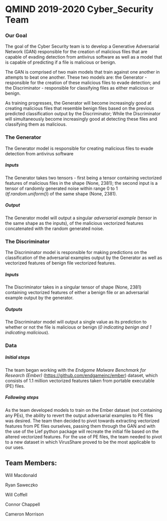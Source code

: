 # QMIND 2019-2020 Cyber_Security Team

### Our Goal
The goal of the Cyber Security team is to develop a Generative Adversarial Network (GAN) responsible for the creation
of malicious files that are capable of evading detection from antivirus software as well as a model that is capable 
of predicting if a file is malicious or benign.

The GAN is comprised of two main models that train against one another in attempts to beat one another. These two 
models are: the Generator - responsible for the creation of these malicious files to evade detection; and the 
Discriminator - responsible for classifying files as either malicious or benign.

As training progresses, the Generator will become increasingly good at creating malicious files that resemble benign 
files based on the previous predicted classification output by the Discriminator; While the Discriminator will 
simultaneously become increasingly good at detecting these files and classifying them as malicious.


### The Generator
The Generator model is responsible for creating malicious files to evade detection from antivirus software
##### Inputs
The Generator takes two tensors - first being a tensor containing vectorized features of malicious files in the shape
(None, 2381); the second input is a tensor of randomly generated noise within range 0 to 1 (*tf.random.uniform()*) of 
the same shape (None, 2381).
##### Output
The Generator model will output a singular *adversarial example* (tensor in the same shape as the inputs), of the
malicious vectorized features concatenated with the random generated noise.


### The Discriminator
The Discriminator model is responsible for making predictions on the classification of the adversarial examples output 
by the Generator as well as vectorized features of benign file vectorized features.
##### Inputs 
The Discriminator takes in a singular tensor of shape (None, 2381) containing vectorized features of either a benign 
file or an adversarial example output by the generator.
##### Outputs
The Discriminator model will output a single value as its prediction to whether or not the file is malicious or benign
(*0 indicating benign and 1 indicating malicious*).


### Data
##### Initial steps
The team began working with the *Endgame Malware Benchmark for Research (Ember)* (https://github.com/endgameinc/ember)
dataset, which consists of 1.1 million vectorized features taken from portable executable (PE) files.
##### Following steps
As the team developed models to train on the Ember dataset (not containing any PEs), the ability to revert the 
output adversarial examples to PE files was desired. The team then decided to pivot towards extracting vectorized
features from PE files ourselves, passing them through the GAN and with the use of the Lief python package will 
recreate the initial file based on the altered vectorized features. For the use of PE files, the team needed to pivot
to a new dataset in which VirusShare proved to be the most applicable to our uses.


## Team Members:
Will Macdonald

Ryan Saweczko

Will Coffell

Connor Chappell

Cameron Morrison


